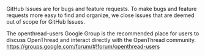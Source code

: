 GitHub Issues are for bugs and feature requests. To make bugs and feature requests more easy to find and organize, we close issues that are deemed out of scope for GitHub Issues.

The openthread-users Google Group is the recommended place for users to discuss OpenThread and interact directly with the OpenThread community. https://groups.google.com/forum/#!forum/openthread-users
